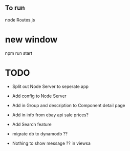 ## To run

node Routes.js

# new window

npm run start

# TODO

- Split out Node Server to seperate app

- Add config to Node Server

- Add in Group and description to Component detail page

- Add in info from ebay api sale prices?

- Add Search feature

- migrate db to dynamodb ??

- Nothing to show message ?? in viewsa